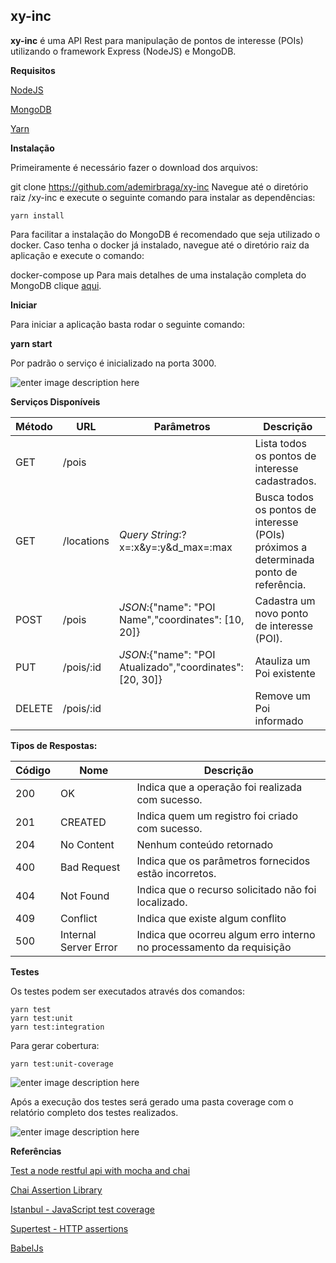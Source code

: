 **xy-inc**
----------

**xy-inc** é uma API Rest para manipulação de pontos de interesse (POIs) utilizando o framework Express (NodeJS) e MongoDB.

**Requisitos**

[NodeJS](https://nodejs.org/en/download/ "NodeJS")
    
[MongoDB](https://www.mongodb.org/downloads "MongoDB")
    
[Yarn](https://yarnpkg.com/lang/en/docs/install/ "Yarn")

**Instalação**

Primeiramente é necessário fazer o download dos arquivos:

git clone https://github.com/ademirbraga/xy-inc
Navegue até o diretório raiz /xy-inc e execute o seguinte comando para instalar as dependências:

    yarn install

Para facilitar a instalação do MongoDB é recomendado que seja utilizado o docker. Caso tenha o docker já instalado, navegue até o diretório raiz da aplicação e execute o comando:

docker-compose up
Para mais detalhes de uma instalação completa do MongoDB clique [aqui](https://docs.mongodb.com/manual/administration/install-community/).


**Iniciar**

Para iniciar a aplicação basta rodar o seguinte comando:

**yarn start**

Por padrão o serviço é inicializado na porta 3000.

![enter image description here](https://lh3.googleusercontent.com/-kSo7btGlpJE/WWqNyNGIlGI/AAAAAAAAHP4/-K_3R2VP_oUFJ8HsmRtv-B334r-t-tL7wCLcBGAs/s0/image3.png "image3.png")

**Serviços Disponíveis**

| Método  | URL                  | Parâmetros                                  | Descrição                                                                            |
|---------|----------------------|---------------------------------------------|--------------------------------------------------------------------------------------|
| GET     | /pois                |                                             | Lista todos os pontos de interesse cadastrados.                                      |
| GET     | /locations   |*Query String*:?x=:x&y=:y&d_max=:max                 | Busca todos os pontos de interesse (POIs) próximos a determinada ponto de referência.|        
| POST    | /pois        |*JSON*:{"name": "POI Name","coordinates": [10, 20]}  | Cadastra um novo ponto de interesse (POI).|
| PUT     | /pois/:id    |*JSON*:{"name": "POI Atualizado","coordinates": [20, 30]} | Atauliza um Poi existente| 
| DELETE  | /pois/:id    |                                                     | Remove um Poi informado|
 
**Tipos de Respostas:**

| Código | Nome                   | Descrição                                                            |
|--------|------------------------|----------------------------------------------------------------------| 
|200     | OK                     | Indica que a operação foi realizada com sucesso.                     |
|201     | CREATED                | Indica quem um registro foi criado com sucesso.                      |
|204     | No Content             | Nenhum conteúdo retornado |
|400     | Bad Request            | Indica que os parâmetros fornecidos estão incorretos.                |
|404     | Not Found              | Indica que o recurso solicitado não foi localizado.                  |   
|409     | Conflict           | Indica que existe algum conflito |
|500     | Internal Server Error  | Indica que ocorreu algum erro interno no processamento da requisição |
 


**Testes**

Os testes podem ser executados através dos comandos:

    yarn test
    yarn test:unit
    yarn test:integration

Para gerar cobertura:

    yarn test:unit-coverage

![enter image description here](https://lh3.googleusercontent.com/-B9ct88-XoTc/WW1_-sn328I/AAAAAAAAHRc/QM1HZuBVmGAq_zuf7wD8TBlkalW1yG9fwCLcBGAs/s0/resumo.png "resumo.png")

Após a execução dos testes será gerado uma pasta coverage com o relatório completo dos testes realizados.

![enter image description here](https://lh3.googleusercontent.com/-U13X2SsrBwI/WW2ASXobGZI/AAAAAAAAHRk/jQYwyjIXUj8RMgHim_5cDTC5yyic9Vi1ACLcBGAs/s0/coverage.png "coverage.png")


**Referências**

[Test a node restful api with mocha and chai](https://scotch.io/tutorials/test-a-node-restful-api-with-mocha-and-chai#toc-mocha-testing-environment)

[Chai Assertion Library](http://chaijs.com/)

[Istanbul - JavaScript test coverage](https://istanbul.js.org/)

[Supertest - HTTP assertions](https://www.npmjs.com/package/supertest)

[BabelJs](https://blog.tecsinapse.com.br/utilizando-es6-no-node-js-com-babel-js-430346d68794)
